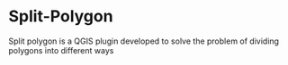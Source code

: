 # Split-Polygon
Split polygon is a QGIS plugin developed to solve the problem of dividing polygons into different ways
